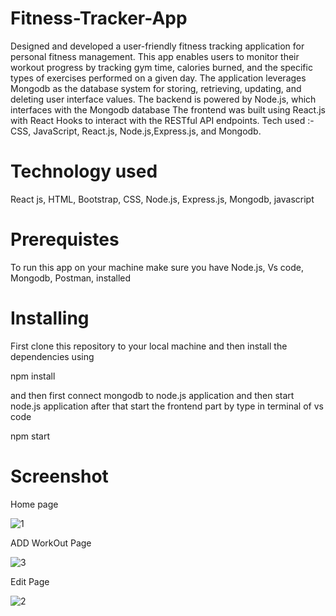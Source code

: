 ﻿# Fitness-Tracker-App
Designed and developed a user-friendly fitness tracking application for personal fitness management.
This app enables users to monitor their workout progress by tracking gym time, calories burned, and the specific types of exercises performed on a given day.
The application leverages Mongodb as the database system for storing, retrieving, updating, and deleting user interface values.
The backend is powered by Node.js, which interfaces with the Mongodb database 
The frontend was built using React.js with React Hooks to interact with the RESTful API endpoints.
Tech used :- CSS, JavaScript, React.js, Node.js,Express.js, and Mongodb.

# Technology used
React js,
HTML,
Bootstrap,
CSS, 
Node.js,
Express.js,
Mongodb,
javascript 

# Prerequistes
To run this app on your machine make sure you have Node.js, Vs code, Mongodb, Postman, installed

# Installing
First clone this repository to your local machine and then install the dependencies using

npm install

and then first connect mongodb to node.js application and then start node.js application after that start the frontend part by type in terminal of vs code

npm start

# Screenshot
Home page

![1](https://github.com/Chandra6388/Fitness-app/assets/113900034/d088d0b0-2e39-48bc-b482-2684a4b553f7)



ADD WorkOut Page

 ![3](https://github.com/Chandra6388/Fitness-app/assets/113900034/95ff1370-c0bf-4af9-b22d-a36125253043)



 Edit Page

![2](https://github.com/Chandra6388/Fitness-app/assets/113900034/e8bc44e0-f526-4e11-90f6-d116daffb7bb)

